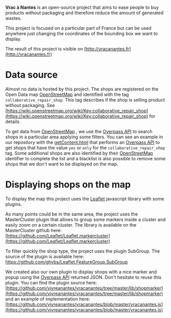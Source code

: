 **Vrac à Nantes** is an open-source project that aims to ease people to buy products without packaging and therefore reduce the amount of generated wastes.

This project is focused on a particular part of France but can be used anywhere just changing the coordinates of the bounding box we want to display.

The result of this project is visible on [http://vracanantes.fr](http://vracanantes.fr)

# Data source
Almost no data is hosted by this project. The shops are registered on the Open Data map [OpenStreetMap](http://openstreetmap.org) and identified with the tag `collaborative_repair_shop`. This tag describes if the shop is selling product without packaging. See [https://wiki.openstreetmap.org/wiki/Key:collaborative_repair_shop](https://wiki.openstreetmap.org/wiki/Key:collaborative_repair_shop) for details.

To get data from [OpenStreetMap](http://openstreetmap.org) , we use the [Overpass API](https://wiki.openstreetmap.org/wiki/Overpass_API) to search shops in a particular area applying some filters. You can see an example in our repository with the [getContent.html](https://github.com/vivreanantes/vracanantes/blob/master/getContent.html) that performs an [Overpass API](https://wiki.openstreetmap.org/wiki/Overpass_API) to get shops that have the value `yes` or `only` for the `collaborative_repair_shop` tag. Some additional shops are also identified by their [OpenStreetMap](http://openstreetmap.org) identifier to complete the list and a blacklist is also possible to remove some shops that we don't want to be displayed on the map.

# Displaying shops on the map
To display the map this project uses the [Leaflet](http://leafletjs.com/) javascript library with some plugins. 

As many points could be in the same area, the project uses the MasterCluster plugin that allows to group some markers inside a cluster and easily zoom on a certain cluster. The library is available on the MasterCluster github here: [https://github.com/Leaflet/Leaflet.markercluster](https://github.com/Leaflet/Leaflet.markercluster)

To filter quickly the shop type, the project uses the plugin SubGroup. The source of the plugin is available here: https://github.com/ghybs/Leaflet.FeatureGroup.SubGroup

We created also our own plugin to display shops with a nice marker and popup using the [Overpass API](https://wiki.openstreetmap.org/wiki/Overpass_API) returned JSON. Don't hesitate to reuse this plugin. You can find the plugin source here: [https://github.com/vivreanantes/vracanantes/tree/master/lib/shopmarker](https://github.com/vivreanantes/vracanantes/tree/master/lib/shopmarker) and an example of implementation here: [https://github.com/vivreanantes/vracanantes/blob/master/vracanantes.js](https://github.com/vivreanantes/vracanantes/blob/master/vracanantes.js)
